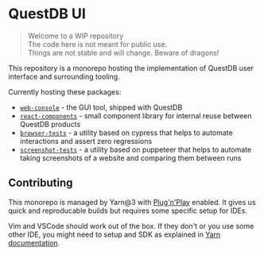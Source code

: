 # QuestDB UI

> Welcome to a WIP repository<br>
> The code here is not meant for public use.<br>
> Things are not stable and will change. Beware of dragons!

This repository is a monorepo hosting the implementation of QuestDB user
interface and surrounding tooling.

Currently hosting these packages:

* [`web-console`](./packages/web-console) - the GUI tool, shipped with QuestDB
* [`react-components`](./packages/react-components) - small component library for internal reuse between QuestDB products
* [`browser-tests`](./packages/browser-tests) - a utility based on cypress that helps to automate interactions and assert zero regressions
* [`screenshot-tests`](./packages/screenshot-tests) - a utility based on puppeteer that helps to automate taking screenshots of a website and comparing them between runs

## Contributing

This monorepo is managed by Yarn@3 with
[Plug'n'Play](https://next.yarnpkg.com/features/pnp) enabled. It gives
us quick and reproducable builds but requires some specific setup for
IDEs.

Vim and VSCode should work out of the box. If they don't or you use some
other IDE, you might need to setup and SDK as explained in [Yarn
documentation](https://yarnpkg.com/getting-started/editor-sdks).
